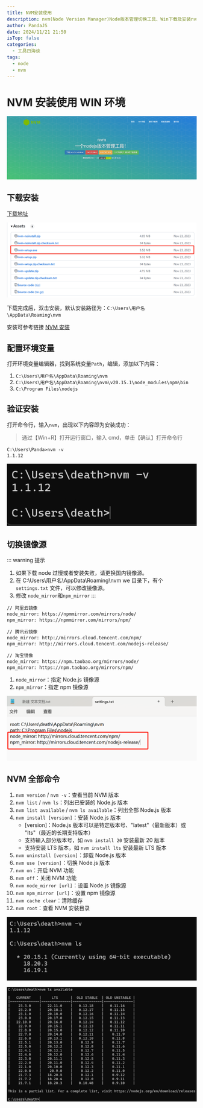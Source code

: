 ```yaml
---
title: NVM安装使用
description: nvm(Node Version Manager)Node版本管理切换工具、Win下载及安装nvm
author: PandaJS
date: 2024/11/21 21:50
isTop: false
categories:
  - 工具四海谈
tags:
  - node
  - nvm
---
```


# NVM 安装使用 WIN 环境

![image-2024-11-21](/img/2024/11/21/1732178061643.png)

## 下载安装

[下载地址](https://github.com/coreybutler/nvm-windows/releases)

![image-2024-11-21](/img/2024/11/21/1732178237875.png)

下载完成后，双击安装，默认安装路径为：`C:\Users\用户名\AppData\Roaming\nvm`

安装可参考链接 [NVM 安装](https://nvm.p6p.net/install/windows.html)

## 配置环境变量

打开环境变量编辑器，找到系统变量`Path`，编辑，添加以下内容：

1. `C:\Users\用户名\AppData\Roaming\nvm`
2. `C:\Users\用户名\AppData\Roaming\nvm\v20.15.1\node_modules\npm\bin`
3. `C:\Program Files\nodejs`

## 验证安装

打开命令行，输入`nvm`，出现以下内容即为安装成功：

> 通过【Win+R】打开运行窗口，输入 cmd，单击【确认】打开命令行

```
C:\Users\Panda>nvm -v
1.1.12
```

![image-2024-11-21](/img/2024/11/21/1732178534238.png)

## 切换镜像源

::: warning 提示

1. 如果下载 node 过慢或者安装失败，请更换国内镜像源。
2. 在 C:\Users\用户名\AppData\Roaming\nvm we 目录下，有个 `settings.txt` 文件，可以修改镜像源。
3. 修改 `node_mirror`和`npm_mirror`
   :::

```
// 阿里云镜像
node_mirror: https://npmmirror.com/mirrors/node/
npm_mirror: https://npmmirror.com/mirrors/npm/
```

```
// 腾讯云镜像
node_mirror: http://mirrors.cloud.tencent.com/npm/
npm_mirror: http://mirrors.cloud.tencent.com/nodejs-release/
```

```
// 淘宝镜像
node_mirror: https://npm.taobao.org/mirrors/node/
npm_mirror: https://npm.taobao.org/mirrors/npm/
```

1. `node_mirror`：指定 Node.js 镜像源
2. `npm_mirror`：指定 npm 镜像源

![image-2024-11-21](/img/2024/11/21/1732179602329.png)

## NVM 全部命令

1. `nvm version` / `nvm -v`：查看当前 NVM 版本
2. `nvm list` / `nvm ls`：列出已安装的 Node.js 版本
3. `nvm list available` / `nvm ls available`：列出全部 Node.js 版本
4. `nvm install [version]`：安装 Node.js 版本
   - [version]：Node.js 版本可以是特定版本号、"latest"（最新版本）或 "lts"（最近的长期支持版本）
   - 支持输入部分版本号，如 `nvm install 20` 安装最新 20 版本
   - 支持安装 LTS 版本，如 `nvm install lts` 安装最新 LTS 版本
5. `nvm uninstall [version]`：卸载 Node.js 版本
6. `nvm use [version]`：切换 Node.js 版本
7. `nvm on`：开启 NVM 功能
8. `nvm off`：关闭 NVM 功能
9. `nvm node_mirror [url]`：设置 Node.js 镜像源
10. `nvm npm_mirror [url]`：设置 npm 镜像源
11. `nvm cache clear`：清除缓存
12. `nvm root`：查看 NVM 安装目录

![image-2024-11-21](/img/2024/11/21/1732180748188.png)

![image-2024-11-21](/img/2024/11/21/1732180759681.png)
